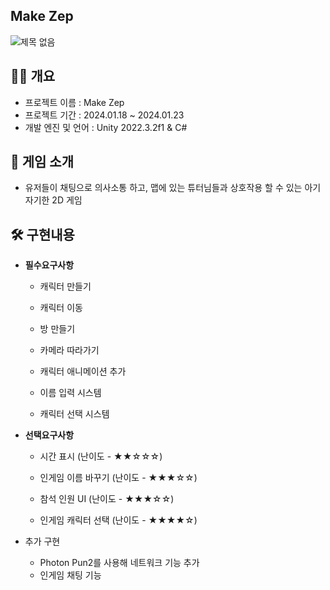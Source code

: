 ## Make Zep

![제목 없음](https://github.com/oeto2/MakeZep/assets/118743238/d187fba5-9f2a-4c90-bd42-f309ee877839)  

## 🙋‍♀️ 개요
- 프로젝트 이름 : Make Zep
- 프로젝트 기간 : 2024.01.18 ~ 2024.01.23
- 개발 엔진 및 언어 : Unity 2022.3.2f1 & C#

## 👀 게임 소개
- 유저들이  채팅으로 의사소통 하고, 맵에 있는 튜터님들과 상호작용 할 수 있는 아기자기한 2D 게임

## 🛠 구현내용
- **필수요구사항**

    - 캐릭터 만들기


    - 캐릭터 이동
       
    - 방 만들기
        


    - 카메라 따라가기
        


    - 캐릭터 애니메이션 추가
        

        

    - 이름 입력 시스템

    - 캐릭터 선택 시스템
        

        
- **선택요구사항**
    - 시간 표시 (난이도 - ★★☆☆☆)
        

        
    - 인게임 이름 바꾸기 (난이도 - ★★★☆☆)

        

    - 참석 인원 UI (난이도 - ★★★☆☆)
        

       
    - 인게임 캐릭터 선택 (난이도 - ★★★★☆)
- 추가 구현
    - Photon Pun2를 사용해 네트워크 기능 추가
    - 인게임 채팅 기능
